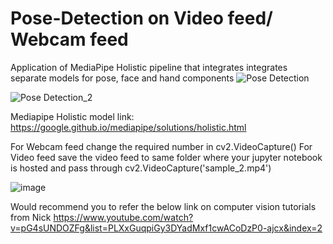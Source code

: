 # Pose-Detection on Video feed/ Webcam feed
Application of MediaPipe Holistic pipeline that integrates integrates separate models for pose, face and hand components
![Pose Detection](https://user-images.githubusercontent.com/98158660/150631090-393e27a6-c92f-4180-a49a-7448ef9d93a3.PNG)

![Pose Detection_2](https://user-images.githubusercontent.com/98158660/150631095-95f9bafc-bbdf-4766-bd65-0ef214afa5fd.PNG)

Mediapipe Holistic model link: 
https://google.github.io/mediapipe/solutions/holistic.html

For Webcam feed change the required number in cv2.VideoCapture()
For Video feed save the video feed to same folder where your jupyter notebook is hosted and pass through cv2.VideoCapture('sample_2.mp4')

![image](https://user-images.githubusercontent.com/98158660/150631566-efde57e9-e709-4ca7-80d5-f6a14fcb70d8.png)



Would recommend you to refer the below link on computer vision tutorials from Nick
https://www.youtube.com/watch?v=pG4sUNDOZFg&list=PLXxGuqpiGy3DYadMxf1cwACoDzP0-ajcx&index=2

